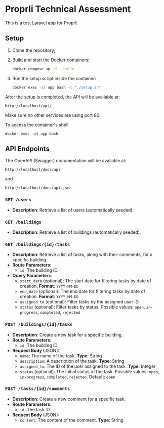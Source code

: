 # Proprli Technical Assessment

This is a test Laravel app for Proprli.

## Setup

1. Clone the repository;


2. Build and start the Docker containers:

   ```bash
   docker-compose up -d --build
   ```

3. Run the setup script inside the container:

   ```bash
   docker exec -it app bash -c "./setup.sh"
   ```

After the setup is completed, the API will be available at:

```
http://localhost/api/
```
Make sure no other services are using port 80.

To access the container's shell:

```
docker exec -it app bash
```

## API Endpoints

The OpenAPI (Swagger) documentation will be available at:

```
http://localhost/docs/api
```
and
```
http://localhost/docs/api.json
```

### `GET /users`

- **Description**: Retrieve a list of users (automatically seeded).

### `GET /buildings`

- **Description**: Retrieve a list of buildings (automatically seeded).

### `GET /buildings/{id}/tasks`

- **Description**: Retrieve a list of tasks, along with their comments, for a specific building.
- **Route Parameters**:
  - `id`: The building ID.
- **Query Parameters**:
  - `start_date` (optional): The start date for filtering tasks by date of creation. **Format**: `YYYY-MM-DD`
  - `end_date` (optional): The end date for filtering tasks by date of creation. **Format**: `YYYY-MM-DD`
  - `assigned_to` (optional): Filter tasks by the assigned user ID.
  - `status` (optional): Filter tasks by status. Possible values: `open`, `in-progress`, `completed`, `rejected`

### `POST /buildings/{id}/tasks`
- **Description**: Create a new task for a specific building.
- **Route Parameters**:
  - `id`: The building ID.
- **Request Body** (JSON):
  - `name`: The name of the task. **Type**: String
  - `description`: A description of the task. **Type**: String
  - `assigned_to`: The ID of the user assigned to the task. **Type**: Integer
  - `status` (optional): The initial status of the task. Possible values: `open`, `in-progress`, `completed`, `rejected`. Default: `open`

### `POST /tasks/{id}/comments`

- **Description**: Create a new comment for a specific task.
- **Route Parameters**:
  - `id`: The task ID.
- **Request Body** (JSON):
  - `content`: The content of the comment. **Type**: String
